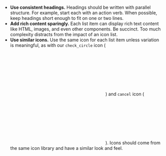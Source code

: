 - **Use consistent headings.** Headings should be written with parallel structure.  For example, start each with an action verb. When possible, keep headings short enough to fit on one or two lines.
- **Add rich content sparingly.** Each list item can display rich text content like HTML, images, and even other components. Be succinct. Too much complexity distracts from the impact of an icon list.
- **Use similar icons.** Use the same icon for each list item unless variation is meaningful, as with our `check_circle` icon (<svg class="usa-icon bottom-neg-2px" aria-hidden="true" focusable="false" role="img"><use href="/assets/img/sprite.svg#check_circle"></use></svg>) and `cancel` icon (<svg class="usa-icon bottom-neg-2px" aria-hidden="true" focusable="false" role="img"><use href="/assets/img/sprite.svg#cancel"></use></svg>).  Icons should come from the same icon library and have a similar look and feel.


